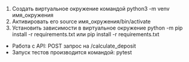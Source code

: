 1. Создать виртуальное окружение командой python3 -m venv имя_окружения
2. Активировать его source имя_окружения/bin/activate
3. Установить зависимости в виртуальное окружение python -m pip install -r requirements.txt или pip install -r requirements.txt

- Работа с API: POST запрос на <Host>/calculate_deposit
- Запуск тестов производится командой: pytest
    